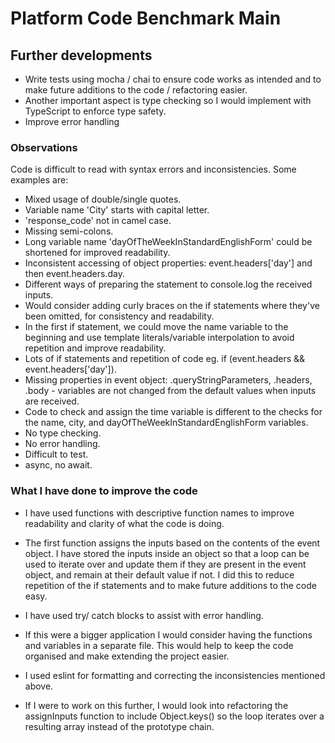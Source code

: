 # Platform Code Benchmark Main


## Further developments
 - Write tests using mocha / chai to ensure code works as intended and to make future additions to the code / refactoring easier.
 - Another important aspect is type checking so I would implement with TypeScript to enforce type safety.
 - Improve error handling

### Observations
Code is difficult to read with syntax errors and inconsistencies. Some examples are:  
 - Mixed usage of double/single quotes.
 - Variable name 'City' starts with capital letter.
 - 'response_code' not in camel case.
 - Missing semi-colons.
 - Long variable name 'dayOfTheWeekInStandardEnglishForm' could be shortened for improved readability.
 - Inconsistent accessing of object properties: event.headers['day'] and then event.headers.day.
 - Different ways of preparing the statement to console.log the received inputs.
 - Would consider adding curly braces on the if statements where they've been omitted, for consistency and readability.
 - In the first if statement, we could move the name variable to the beginning and use template literals/variable interpolation to avoid repetition and improve readability.
 - Lots of if statements and repetition of code eg. if (event.headers && event.headers['day']).
 - Missing properties in event object: .queryStringParameters, .headers, .body - variables are not changed from the default values when inputs are received.
 - Code to check and assign the time variable is different to the checks for the name, city, and dayOfTheWeekInStandardEnglishForm variables.
 - No type checking.
 - No error handling.
 - Difficult to test.
 - async, no await.

### What I have done to improve the code
 - I have used functions with descriptive function names to improve readability and clarity of what the code is doing.

 - The first function assigns the inputs based on the contents of the event object. I have stored the inputs inside an object so that a loop can be used to iterate over and update them if they are present in the event object, and remain at their default value if not. I did this to reduce repetition of the if statements and to make future additions to the code easy.

 - I have used try/ catch blocks to assist with error handling.

 - If this were a bigger application I would consider having the functions and variables in a separate file. This would help to keep the code organised and make extending the project easier.

 - I used eslint for formatting and correcting the inconsistencies mentioned above.

- If I were to work on this further, I would look into refactoring the assignInputs function to include Object.keys() so the loop iterates over a resulting array instead of the prototype chain.



